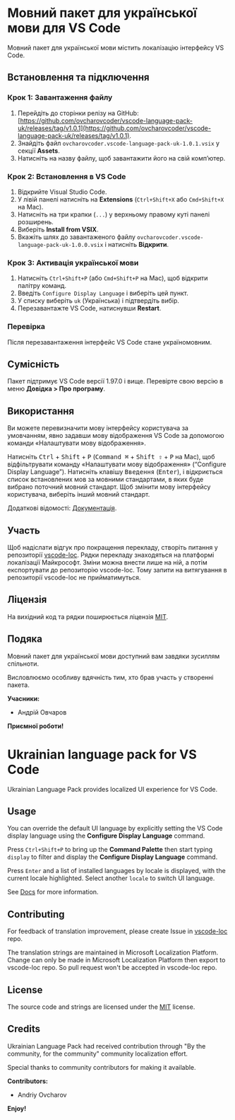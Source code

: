 # Мовний пакет для української мови для VS Code

Мовний пакет для української мови містить локалізацію інтерфейсу VS Code.

## Встановлення та підключення

### Крок 1: Завантаження файлу

1. Перейдіть до сторінки релізу на GitHub:  
   [https://github.com/ovcharovcoder/vscode-language-pack-uk/releases/tag/v1.0.1](https://github.com/ovcharovcoder/vscode-language-pack-uk/releases/tag/v1.0.1).
2. Знайдіть файл `ovcharovcoder.vscode-language-pack-uk-1.0.1.vsix` у секції **Assets**.
3. Натисніть на назву файлу, щоб завантажити його на свій комп’ютер.

### Крок 2: Встановлення в VS Code

1. Відкрийте Visual Studio Code.
2. У лівій панелі натисніть на **Extensions** (`Ctrl+Shift+X` або `Cmd+Shift+X` на Mac).
3. Натисніть на три крапки (`...`) у верхньому правому куті панелі розширень.
4. Виберіть **Install from VSIX**.
5. Вкажіть шлях до завантаженого файлу `ovcharovcoder.vscode-language-pack-uk-1.0.0.vsix` і натисніть **Відкрити**.

### Крок 3: Активація української мови

1. Натисніть `Ctrl+Shift+P` (або `Cmd+Shift+P` на Mac), щоб відкрити палітру команд.
2. Введіть `Configure Display Language` і виберіть цей пункт.
3. У списку виберіть `uk` (Українська) і підтвердіть вибір.
4. Перезавантажте VS Code, натиснувши **Restart**.

### Перевірка

Після перезавантаження інтерфейс VS Code стане україномовним.

## Сумісність

Пакет підтримує VS Code версії 1.97.0 і вище. Перевірте свою версію в меню **Довідка > Про програму**.

## Використання

Ви можете перевизначити мову інтерфейсу користувача за умовчанням, явно задавши мову відображення VS Code за допомогою команди «Налаштувати мову відображення».

Натисніть <kbd>Ctrl</kbd> + <kbd>Shift</kbd> + <kbd>P</kbd> (<kbd>Command ⌘</kbd> + <kbd>Shift ⇧</kbd> + <kbd>P</kbd> на Mac), щоб відфільтрувати команду «Налаштувати мову відображення» (“Configure Display Language”). Натисніть клавішу <kbd>Введення</kbd> (<kbd>Enter</kbd>), і відкриється список встановлених мов за мовними стандартами, в яких буде вибрано поточний мовний стандарт. Щоб змінити мову інтерфейсу користувача, виберіть інший мовний стандарт.

Додаткові відомості: [Документація](https://go.microsoft.com/fwlink/?LinkId=761051).

## Участь

Щоб надіслати відгук про покращення перекладу, створіть питання у репозиторії [vscode-loc](https://github.com/microsoft/vscode-loc).
Рядки перекладу знаходяться на платформі локалізації Майкрософт. Зміни можна внести лише на ній, а потім експортувати до репозиторію vscode-loc. Тому запити на витягування в репозиторії vscode-loc не прийматимуться.

## Ліцензія

На вихідний код та рядки поширюється ліцензія [MIT](https://github.com/Microsoft/vscode-loc/blob/master/LICENSE.md).

## Подяка

Мовний пакет для української мови доступний вам завдяки зусиллям спільноти.

Висловлюємо особливу вдячність тим, хто брав участь у створенні пакета.

**Учасники:**

- Андрій Овчаров

**Приємної роботи!**

# Ukrainian language pack for VS Code

Ukrainian Language Pack provides localized UI experience for VS Code.

## Usage

You can override the default UI language by explicitly setting the VS Code display language using the **Configure Display Language** command.

Press `Ctrl+Shift+P` to bring up the **Command Palette** then start typing `display` to filter and display the **Configure Display Language** command.

Press `Enter` and a list of installed languages by locale is displayed, with the current locale highlighted. Select another `locale` to switch UI language.

See [Docs](https://go.microsoft.com/fwlink/?LinkId=761051) for more information.

## Contributing

For feedback of translation improvement, please create Issue in [vscode-loc](https://github.com/microsoft/vscode-loc) repo.

The translation strings are maintained in Microsoft Localization Platform. Change can only be made in Microsoft Localization Platform then export to vscode-loc repo. So pull request won't be accepted in vscode-loc repo.

## License

The source code and strings are licensed under the [MIT](https://github.com/Microsoft/vscode-loc/blob/master/LICENSE.md) license.

## Credits

Ukrainian Language Pack had received contribution through "By the community, for the community" community localization effort.

Special thanks to community contributors for making it available.

**Contributors:**

- Andriy Ovcharov

**Enjoy!**

